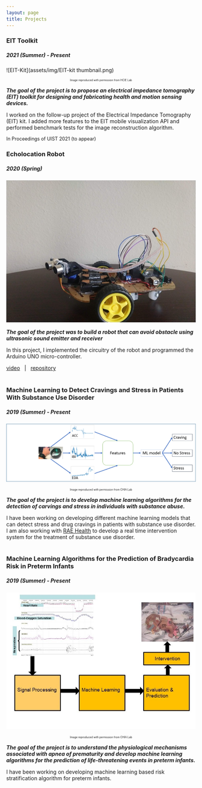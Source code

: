 ```yaml
---
layout: page
title: Projects
---
```

### EIT Toolkit 
##### 2021 (Summer) - Present
![EIT-Kit](assets/img/EIT-kit thumbnail.png)
<p style = "font-size: 0.5em; text-align:center;"> Image reproduced with permission from HCIE Lab</p>

***The goal of the project is to propose an electrical impedance tomography (EIT) toolkit for designing and fabricating health and motion sensing devices.***

I worked on the follow-up project of the Electrical Impedance Tomography (EIT) kit. I added more features to the EIT mobile visualization API and performed benchmark tests for the image reconstruction algorithm.

<p style = "font-size: 0.9em;"> In Proceedings of UIST 2021 (to appear)</p>

### Echolocation Robot 
##### 2020 (Spring)
![Echolocation Robot](assets/img/echo_location_robot.jpeg)

***The goal of the project was to build a robot that can avoid obstacle using ultrasonic sound emitter and receiver***

In this project, I implemented the circuitry of the robot and programmed the Arduino UNO micro-controller.

[video](https://www.youtube.com/watch?v=5K78zUNMeq8) &nbsp;&nbsp;|&nbsp;&nbsp;
[repository](https://github.com/slokeshrestha26/echoRobot)<br><br>

### Machine Learning to Detect Cravings and Stress in Patients With Substance Use Disorder <br> 
##### 2019 (Summer) - Present
![Wearable Sensor Framework](assets/img/wearable_framework.png)
<p style = "font-size: 0.5em; text-align:center;"> Image reproduced with permission from CHIA Lab</p>

***The goal of the project is to develop machine learning algorithms for the detection of carvings and stress in individuals with substance abuse.***

I have been working on developing different machine learning models that can detect stress and drug cravings in patients with substance use disorder. I am also working with [RAE Health](https://www.raehealth.com) to develop a real time intervention system for the treatment of substance use disorder.  <br><br>

### Machine Learning Algorithms for the Prediction of Bradycardia Risk in Preterm Infants <br>

##### 2019 (Summer) - Present
![Infant Apnea](assets/img/Infant_Apnea-1.jpg)
<p style = "font-size: 0.5em; text-align:center;"> Image reproduced with permission from CHIA Lab</p>

***The goal of the project is to understand the physiological mechanisms associated with apnea of prematurity and develop machine learning algorithms for the prediction of life-threatening events in preterm infants.***

I have been working on developing machine learning based risk stratification algorithm for preterm infants. <br><br>

<!-- todo : Insert pictures and links -->
